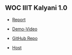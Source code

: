 ## WOC IIIT Kalyani 1.0

* [Report](https://github.com/Isha307/Winter-of-Code-IIIT-Kalyani-1.0/blob/main/Isha%20Shaw/WOC_IIITKalyani_Report.pdf)

* [Demo-Video](https://drive.google.com/file/d/1uAhBsJbh_tE41IJV_OH-sasHhnAJXFQu/view)

* [GitHub Repo](https://github.com/Isha307/NOvid-20)

* [Host](v2dha.github.io/novid-20)
